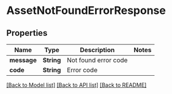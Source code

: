 # AssetNotFoundErrorResponse

## Properties

Name | Type | Description | Notes
------------ | ------------- | ------------- | -------------
**message** | **String** | Not found error code | 
**code** | **String** | Error code | 

[[Back to Model list]](../README.md#documentation-for-models) [[Back to API list]](../README.md#documentation-for-api-endpoints) [[Back to README]](../README.md)


